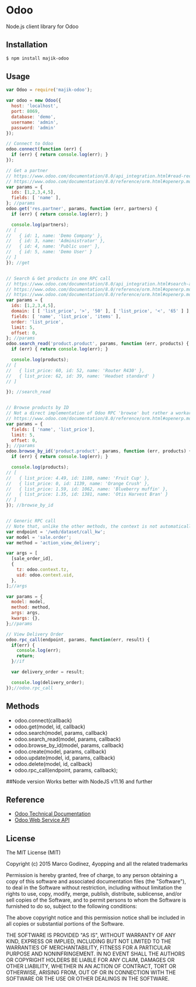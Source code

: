 # Odoo

Node.js client library for Odoo

## Installation

```bash
$ npm install majik-odoo
```

## Usage

```js
var Odoo = require('majik-odoo');

var odoo = new Odoo({
  host: 'localhost',
  port: 8069,
  database: 'demo',
  username: 'admin',
  password: 'admin'
});

// Connect to Odoo
odoo.connect(function (err) {
  if (err) { return console.log(err); }
});

// Get a partner
// https://www.odoo.com/documentation/8.0/api_integration.html#read-records
// https://www.odoo.com/documentation/8.0/reference/orm.html#openerp.models.Model.read
var params = {
  ids: [1,2,3,4,5],
  fields: [ 'name' ],
}; //params
odoo.get('res.partner', params, function (err, partners) {
  if (err) { return console.log(err); }

  console.log(partners);
// [
//   { id: 1, name: 'Demo Company' },
//   { id: 3, name: 'Administrator' },
//   { id: 4, name: 'Public user' },
//   { id: 5, name: 'Demo User' }
// ]
}); //get


// Search & Get products in one RPC call
// https://www.odoo.com/documentation/8.0/api_integration.html#search-and-read
// https://www.odoo.com/documentation/8.0/reference/orm.html#openerp.models.Model.search
// https://www.odoo.com/documentation/8.0/reference/orm.html#openerp.models.Model.read
var params = {
  ids: [1,2,3,4,5],
  domain: [ [ 'list_price', '>', '50' ], [ 'list_price', '<', '65' ] ],
  fields: [ 'name', 'list_price', 'items' ],
  order: 'list_price',
  limit: 5,
  offset: 0,  
}; //params
odoo.search_read('product.product', params, function (err, products) {
  if (err) { return console.log(err); }

  console.log(products);
// [
//   { list_price: 60, id: 52, name: 'Router R430' },
//   { list_price: 62, id: 39, name: 'Headset standard' }
// ]

}); //search_read


// Browse products by ID
// Not a direct implementation of Odoo RPC 'browse' but rather a workaround based on 'search_read'
// https://www.odoo.com/documentation/8.0/reference/orm.html#openerp.models.Model.browse
var params = {
  fields: [ 'name', 'list_price'],
  limit: 5,
  offset: 0,  
}; //params
odoo.browse_by_id('product.product', params, function (err, products) {
  if (err) { return console.log(err); }

  console.log(products);
// [
//   { list_price: 4.49, id: 1180, name: 'Fruit Cup' },
//   { list_price: 0, id: 1139, name: 'Orange Crush' },
//   { list_price: 1.59, id: 1062, name: 'Blueberry muffin' },
//   { list_price: 1.35, id: 1381, name: 'Otis Harvest Bran' }
// ]
}); //browse_by_id


// Generic RPC call
// Note that, unlike the other methods, the context is not automatically included
var endpoint = '/web/dataset/call_kw';
var model = 'sale.order';
var method = 'action_view_delivery';

var args = [
  [sale_order_id],
  {
    tz: odoo.context.tz,
    uid: odoo.context.uid,
  },
];//args

var params = {
  model: model,
  method: method,
  args: args,
  kwargs: {},
};//params

// View Delivery Order
odoo.rpc_call(endpoint, params, function(err, result) {
  if(err) {
    console.log(err);
    return;
  }//if

  var delivery_order = result;

  console.log(delivery_order);
});//odoo.rpc_call


```

## Methods

* odoo.connect(callback)
* odoo.get(model, id, callback)
* odoo.search(model, params, callback)
* odoo.search_read(model, params, callback)
* odoo.browse_by_id(model, params, callback)
* odoo.create(model, params, callback)
* odoo.update(model, id, params, callback)
* odoo.delete(model, id, callback)
* odoo.rpc_call(endpoint, params, callback);

##Node version
Works better with NodeJS v11.16 and further

## Reference

* [Odoo Technical Documentation](https://www.odoo.com/documentation/8.0)
* [Odoo Web Service API](https://www.odoo.com/documentation/8.0/api_integration.html)

## License

The MIT License (MIT)

Copyright (c) 2015 Marco Godínez, 4yopping and all the related trademarks

Permission is hereby granted, free of charge, to any person obtaining a copy
of this software and associated documentation files (the "Software"), to deal
in the Software without restriction, including without limitation the rights
to use, copy, modify, merge, publish, distribute, sublicense, and/or sell
copies of the Software, and to permit persons to whom the Software is
furnished to do so, subject to the following conditions:

The above copyright notice and this permission notice shall be included in
all copies or substantial portions of the Software.

THE SOFTWARE IS PROVIDED "AS IS", WITHOUT WARRANTY OF ANY KIND, EXPRESS OR
IMPLIED, INCLUDING BUT NOT LIMITED TO THE WARRANTIES OF MERCHANTABILITY,
FITNESS FOR A PARTICULAR PURPOSE AND NONINFRINGEMENT. IN NO EVENT SHALL THE
AUTHORS OR COPYRIGHT HOLDERS BE LIABLE FOR ANY CLAIM, DAMAGES OR OTHER
LIABILITY, WHETHER IN AN ACTION OF CONTRACT, TORT OR OTHERWISE, ARISING FROM,
OUT OF OR IN CONNECTION WITH THE SOFTWARE OR THE USE OR OTHER DEALINGS IN
THE SOFTWARE.
